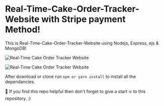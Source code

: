 # Real-Time-Cake-Order-Tracker-Website with Stripe payment Method!
This is Real-Time-Cake-Order-Tracker-Website using Nodejs, Express, ejs &amp; MongoDB!

![Real-Time Cake Order Tracker Website](https://github.com/bibek1123/Real-Time-Cake-Order-Tracker-Website/blob/master/real%20time%20cake%20image.png?raw=true)

![Real-Time Cake Order Tracker Website](https://github.com/bibek1123/Real-Time-Cake-Order-Tracker-Website/blob/master/real%20time%20cake%20image%202.png?raw=true)

After download or clone run `npm or yarn install` to install all the dependancies.

🙏 If you find this repo helpful then don't forget to give a start ❇️  to this repository. :)
